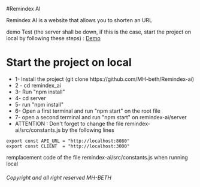 #Remindex AI
<p>Remindex AI is a website that allows you to shorten an URL</p>

demo Test (the server shall be down, if this is the case, start the project on local by following these steps) : <a href = "https://remindex-ai.web.app/">Demo</a>

<h1>Start the project on local </h1>
<ul>
  <li>1- Install the project (git clone https://github.com/MH-beth/Remindex-ai)</li>
  <li>2 - cd remindex_ai</li>
  <li>3- Run "npm install"</li>
  <li>4- cd server </li>
  <li>5- run "npm install" </li>
  <li>6- Open a first terminal and run "npm start" on the root file</li>
  <li> 7- open a second terminal and run "npm start" on remindex-ai/server </li>
  <li> ATTENTION : Don't forget to change the file remindex-ai/src/constants.js by the following lines </li>
</ul>

```
export const API_URL = "http://localhost:8080"
export const CLIENT  = "http://localhost:3000"
```
<p>remplacement code of the file remindex-ai/src/constants.js when running local<p>

<h6>Copyright and all right reserved MH-BETH </h6>
